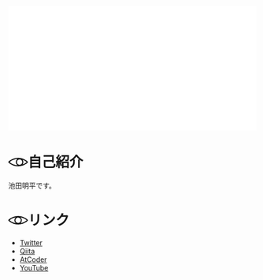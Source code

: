 ![](./main-eye.svg)

# <img src="./r-eye-0.svg" style="height:20px; display:inline"/>自己紹介

池田明平です。


# <img src="./h-eye-0.svg" style="height:20px; display:inline"/>リンク
* [Twitter](https://twitter.com/IkedaAkihira)
* [Qiita](https://qiita.com/IkedaAkihira)
* [AtCoder](https://atcoder.jp/users/IkedaAkihira)
* [YouTube](https://www.youtube.com/channel/UCYelN3VfU8xutHcyTguaorg)
